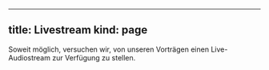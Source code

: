 -----
title: Livestream
kind: page
-----
Soweit möglich, versuchen wir, von unseren Vorträgen einen
Live-Audiostream zur Verfügung zu stellen. 

